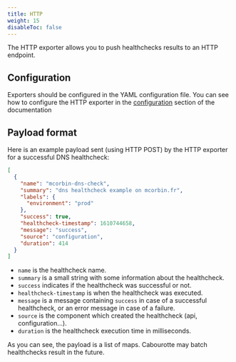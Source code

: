 ```yaml
---
title: HTTP
weight: 15
disableToc: false
---
```


The HTTP exporter allows you to push healthchecks results to an HTTP endpoint.

## Configuration

Exporters should be configured in the YAML configuration file. You can see how to configure the HTTP exporter in the [configuration](/installation/configuration/) section of the documentation

## Payload format

Here is an example payload sent (using HTTP POST) by the HTTP exporter for a successful DNS healthcheck:

```json
[
  {
    "name": "mcorbin-dns-check",
    "summary": "dns healthcheck example on mcorbin.fr",
    "labels": {
      "environment": "prod"
    },
    "success": true,
    "healthcheck-timestamp": 1610744658,
    "message": "success",
    "source": "configuration",
    "duration": 414
  }
]
```

- `name` is the healthcheck name.
- `summary` is a small string with some information about the healthcheck.
- `success` indicates if the healthcheck was successful or not.
- `healthcheck-timestamp` is when the healthcheck was executed.
- `message` is a message containing `success` in case of a successful healthcheck, or an error message in case of a failure.
- `source` is the component which created the healthcheck (api, configuration...).
- `duration` is the healthcheck execution time in milliseconds.

As you can see, the payload is a list of maps. Cabourotte may batch healthchecks result in the future.
